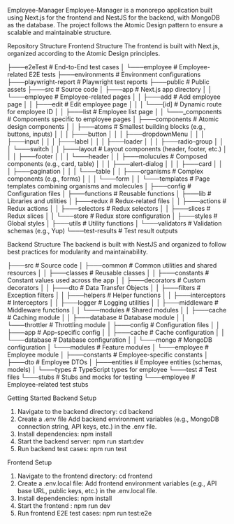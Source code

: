Employee-Manager
Employee-Manager is a monorepo application built using Next.js for the frontend and NestJS for the backend, with MongoDB as the database. The project follows the Atomic Design pattern to ensure a scalable and maintainable structure.

Repository Structure
Frontend Structure
The frontend is built with Next.js, organized according to the Atomic Design principles.

├───e2eTest                      # End-to-End test cases
│   └───employee                 # Employee-related E2E tests
├───environments                 # Environment configurations
├───playwright-report            # Playwright test reports
├───public                       # Public assets
├───src                          # Source code
│   ├───app                      # Next.js app directory
│   │   └───employee             # Employee-related pages
│   │       ├───add              # Add employee page
│   │       ├───edit             # Edit employee page
│   │       │   └───[id]         # Dynamic route for employee ID
│   │       ├───list             # Employee list page
│   │       └───_components      # Components specific to employee pages
│   ├───components               # Atomic design components
│   │   ├───atoms                # Smallest building blocks (e.g., buttons, inputs)
│   │   │   ├───button
│   │   │   ├───dropdownMenu
│   │   │   ├───input
│   │   │   ├───label
│   │   │   ├───loader
│   │   │   ├───radio-group
│   │   │   └───switch
│   │   ├───layout               # Layout components (header, footer, etc.)
│   │   │   ├───footer
│   │   │   └───header
│   │   ├───molucules            # Composed components (e.g., card, table)
│   │   │   ├───alert-dialog
│   │   │   ├───card
│   │   │   ├───pagination
│   │   │   └───table
│   │   ├───organisms            # Complex components (e.g., forms)
│   │   │   └───form
│   │   └───templates            # Page templates combining organisms and molecules
│   ├───config                   # Configuration files
│   ├───functions                # Reusable functions
│   ├───lib                      # Libraries and utilities
│   ├───redux                    # Redux-related files
│   │   ├───actions              # Redux actions
│   │   ├───selectors            # Redux selectors
│   │   ├───slices               # Redux slices
│   │   └───store                # Redux store configuration
│   ├───styles                   # Global styles
│   ├───utils                    # Utility functions
│   └───validators               # Validation schemas (e.g., Yup)
└───test-results                 # Test result outputs



Backend Structure
The backend is built with NestJS and organized to follow best practices for modularity and maintainability.

├───src                          # Source code
│   ├───common                   # Common utilities and shared resources
│   │   ├───classes              # Reusable classes
│   │   ├───constants            # Constant values used across the app
│   │   ├───decorators           # Custom decorators
│   │   ├───dto                  # Data Transfer Objects
│   │   ├───filters              # Exception filters
│   │   ├───helpers              # Helper functions
│   │   ├───interceptors         # Interceptors
│   │   ├───logger               # Logging utilities
│   │   ├───middleware           # Middleware functions
│   │   └───modules              # Shared modules
│   │       ├───cache            # Caching module
│   │       ├───database         # Database module
│   │       └───throttler        # Throttling module
│   ├───config                   # Configuration files
│   │   ├───app                  # App-specific config
│   │   ├───cache                # Cache configuration
│   │   └───database             # Database configuration
│   │       └───mongo            # MongoDB configuration
│   └───modules                  # Feature modules
│       └───employee             # Employee module
│           ├───constants        # Employee-specific constants
│           ├───dto              # Employee DTOs
│           ├───entities         # Employee entities (schemas, models)
│           └───types            # TypeScript types for employee
└───test                         # Test files
    └───stubs                    # Stubs and mocks for testing
        └───employee             # Employee-related test stubs


Getting Started
Backend Setup
1. Navigate to the backend directory:
   cd backend
2. Create a .env file
  Add backend environment variables (e.g., MongoDB connection string, API keys, etc.) in the .env file.
3. Install dependencies:
  npm install
4. Start the backend server:
  npm run start:dev
5. Run backend test cases:
  npm run test

Frontend Setup

1. Navigate to the frontend directory:
  cd frontend
2. Create a .env.local file:
  Add frontend environment variables (e.g., API base URL, public keys, etc.) in the .env.local file.
3. Install dependencies:
 npm install
4. Start the frontend :
 npm run dev
5. Run frontend E2E test cases:
 npm run test:e2e
